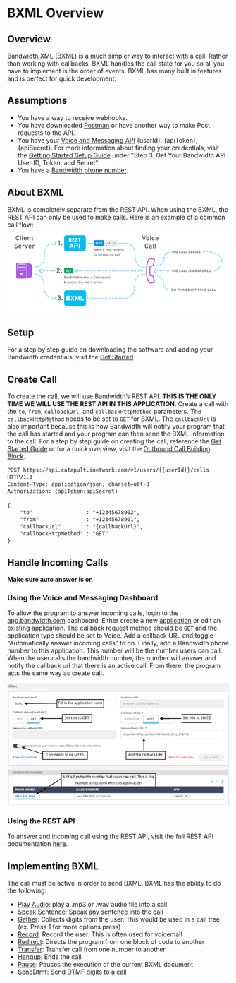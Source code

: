 # BXML Overview

## Overview

Bandwidth XML (BXML) is a much simpler way to interact with a call. Rather than working with callbacks, BXML handles the call state for you so all you have to implement is the order of events. BXML has many built in features and is perfect for quick development.

## Assumptions

* You have a way to receive webhooks.
* You have downloaded [Postman](https://www.getpostman.com) or have another way to make Post requests to the API.
* You have your [Voice and Messaging API](https://app.bandwidth.com) {userId}, {apiToken}, {apiSecret}. For more information about finding your credentials, visit the [Getting Started Setup Guide](https://dev.bandwidth.com/getStartedSetupGuide.html) under "Step 3. Get Your Bandwidth API User ID, Token, and Secret".
* You have a [Bandwidth phone number](https://dev.bandwidth.com/howto/phonenumbers.html).

## About BXML

BXML is completely separate from the REST API. When using the BXML, the REST API can only be used to make calls. Here is an example of a common call flow:
![BXML Flow](BXMLCallFlow.png)

## Setup

For a step by step guide on downloading the software and adding your Bandwidth credentials, visit the [Get Started](https://dev.bandwidth.com/get-started.html)

## Create Call

To create the call, we will use Bandwidth’s REST API. **THIS IS THE ONLY TIME WE WILL USE THE REST API IN THIS APPLICATION**. Create a call with the `to`, `from`, `callbackUrl`, and `callbackHttpMethod` parameters. The `callbackHttpMethod` needs to be set to `GET` for BXML. The `callbackUrl` is also important because this is how Bandwidth will notify your program that the call has started and your program can then send the BXML information to the call. For a step by step guide on creating the call, reference the [Get Started Guide](https://dev.bandwidth.com/get-started.html) or for a quick overview, visit the [Outbound Call Building Block](https://dev.bandwidth.com/howto/outboundCall.html).

```http
POST https://api.catapult.inetwork.com/v1/users/{{userId}}/calls HTTP/1.1
Content-Type: application/json; charset=utf-8
Authorization: {apiToken:apiSecret}

{
	"to"                 : "+12345678902",
	"from"               : "+12345678901",
	"callbackUrl"        : "{callbackUrl}",
	"callbackHttpMethod" : "GET"
}
```

## Handle Incoming Calls
**Make sure auto answer is on**
### Using the Voice and Messaging Dashboard

To allow the program to answer incoming calls, login to the [app.bandwidth.com](https://app.bandwidth.com) dashboard. Either create a new [application](https://app.bandwidth.com/applications/manage/) or edit an existing [application](https://app.bandwidth.com/applications/manage/). The callback request method should be `GET` and the application type should be set to Voice. Add a callback URL and toggle “Automatically answer incoming calls” to on. Finally, add a Bandwidth phone number to this application. This number will be the number users can call. When the user calls the bandwidth number, the number will answer and notify the callback url that there is an active call. From there, the program acts the same way as create call.

![BXML Application Setup](bxmlApplicationSetup.png)

### Using the REST API

To answer and incoming call using the REST API, visit the full REST API documentation [here](../methods/calls/postCallsCallId.md).

## Implementing BXML

The call must be active in order to send BXML. BXML has the ability to do the following:

* [Play Audio](verbs/playAudio.md): play a .mp3 or .wav audio file into a call
* [Speak Sentence](verbs/speakSentence.md): Speak any sentence into the call
* [Gather](verbs/gather.md):  Collects digits from the user. This would be used in a call tree (ex. Press 1 for more options press)
* [Record](verbs/record.md): Record the user. This is often used for voicemail
* [Redirect](verbs/redirect.md): Directs the program from one block of code to another
* [Transfer](verbs/transfer.md): Transfer call from one number to another
* [Hangup](verbs/hangup.md): Ends the call
* [Pause](bxml/verbs/pause.md): Pauses the execution of the current BXML document
* [SendDtmf](bxml/verbs/sendDtmf.md): Send DTMF digits to a call
